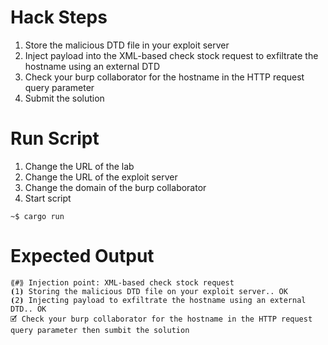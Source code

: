 # Hack Steps

1. Store the malicious DTD file in your exploit server
2. Inject payload into the XML-based check stock request to exfiltrate the hostname using an external DTD
3. Check your burp collaborator for the hostname in the HTTP request query parameter
4. Submit the solution

# Run Script

1. Change the URL of the lab
2. Change the URL of the exploit server
3. Change the domain of the burp collaborator
4. Start script

```
~$ cargo run
```

# Expected Output

```
⟪#⟫ Injection point: XML-based check stock request
⦗1⦘ Storing the malicious DTD file on your exploit server.. OK
⦗2⦘ Injecting payload to exfiltrate the hostname using an external DTD.. OK
🗹 Check your burp collaborator for the hostname in the HTTP request query parameter then sumbit the solution
```
